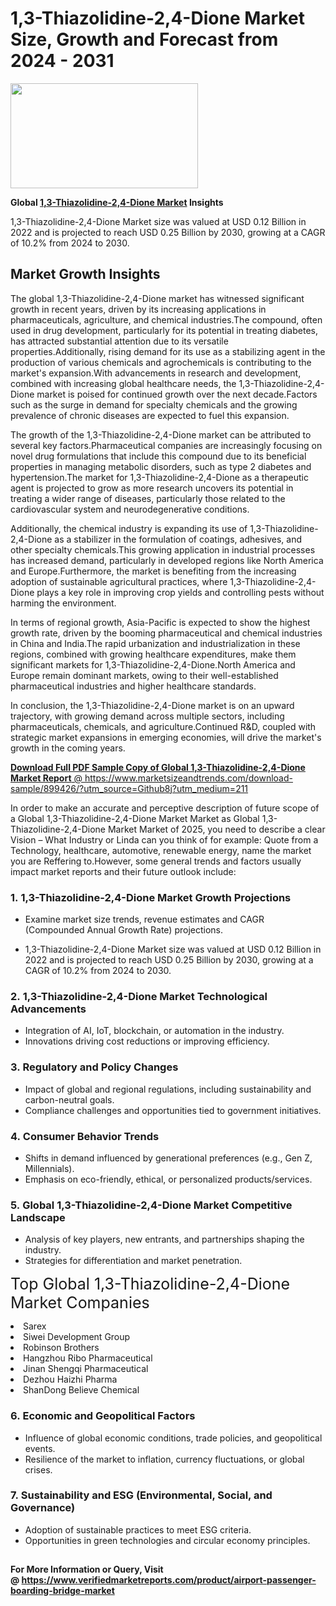 <H1>1,3-Thiazolidine-2,4-Dione Market Size, Growth and Forecast from 2024 - 2031</H1><img class="aligncenter size-medium wp-image-584254" src="https://thirdeyenews.in/wp-content/uploads/2024/09/Global-Market-Research-300x168.jpeg" alt="" width="300" height="168" /><p><strong>Global&nbsp;<a href="https://www.marketsizeandtrends.com/download-sample/899426/?utm_source=Github8j?utm_medium=211">1,3-Thiazolidine-2,4-Dione Market</a> Insights</strong></p><p>1,3-Thiazolidine-2,4-Dione Market size was valued at USD 0.12 Billion in 2022 and is projected to reach USD 0.25 Billion by 2030, growing at a CAGR of 10.2% from 2024 to 2030.</p><p><h2>Market Growth Insights</h2> <p>The global 1,3-Thiazolidine-2,4-Dione market has witnessed significant growth in recent years, driven by its increasing applications in pharmaceuticals, agriculture, and chemical industries.The compound, often used in drug development, particularly for its potential in treating diabetes, has attracted substantial attention due to its versatile properties.Additionally, rising demand for its use as a stabilizing agent in the production of various chemicals and agrochemicals is contributing to the market's expansion.With advancements in research and development, combined with increasing global healthcare needs, the 1,3-Thiazolidine-2,4-Dione market is poised for continued growth over the next decade.Factors such as the surge in demand for specialty chemicals and the growing prevalence of chronic diseases are expected to fuel this expansion.</p> <p><a href="#sample"></a></p> <p>The growth of the 1,3-Thiazolidine-2,4-Dione market can be attributed to several key factors.Pharmaceutical companies are increasingly focusing on novel drug formulations that include this compound due to its beneficial properties in managing metabolic disorders, such as type 2 diabetes and hypertension.The market for 1,3-Thiazolidine-2,4-Dione as a therapeutic agent is projected to grow as more research uncovers its potential in treating a wider range of diseases, particularly those related to the cardiovascular system and neurodegenerative conditions.</p> <p>Additionally, the chemical industry is expanding its use of 1,3-Thiazolidine-2,4-Dione as a stabilizer in the formulation of coatings, adhesives, and other specialty chemicals.This growing application in industrial processes has increased demand, particularly in developed regions like North America and Europe.Furthermore, the market is benefiting from the increasing adoption of sustainable agricultural practices, where 1,3-Thiazolidine-2,4-Dione plays a key role in improving crop yields and controlling pests without harming the environment.</p> <p>In terms of regional growth, Asia-Pacific is expected to show the highest growth rate, driven by the booming pharmaceutical and chemical industries in China and India.The rapid urbanization and industrialization in these regions, combined with growing healthcare expenditures, make them significant markets for 1,3-Thiazolidine-2,4-Dione.North America and Europe remain dominant markets, owing to their well-established pharmaceutical industries and higher healthcare standards.</p> <p>In conclusion, the 1,3-Thiazolidine-2,4-Dione market is on an upward trajectory, with growing demand across multiple sectors, including pharmaceuticals, chemicals, and agriculture.Continued R&D, coupled with strategic market expansions in emerging economies, will drive the market's growth in the coming years.</p> <p><a href="#more"></p><p><span class=""><strong>Download Full PDF Sample Copy of Global 1,3-Thiazolidine-2,4-Dione Market Report</strong> @ <a href="https://www.marketsizeandtrends.com/download-sample/899426/?utm_source=Github8j?utm_medium=211" target="_blank">https://www.marketsizeandtrends.com/download-sample/899426/?utm_source=Github8j?utm_medium=211</a></span></p><p>In order to make an accurate and perceptive description of future scope of a Global&nbsp;1,3-Thiazolidine-2,4-Dione Market Market as Global&nbsp;1,3-Thiazolidine-2,4-Dione Market Market of 2025, you need to describe a clear Vision &ndash; What Industry or Linda can you think of for example: Quote from a Technology, healthcare, automotive, renewable energy, name the market you are Reffering to.However, some general trends and factors usually impact market reports and their future outlook include:</p><h3>1.&nbsp;<strong>1,3-Thiazolidine-2,4-Dione Market Growth Projections</strong></h3><ul><li>Examine market size trends, revenue estimates and CAGR (Compounded Annual Growth Rate) projections.</li><li><p>1,3-Thiazolidine-2,4-Dione Market size was valued at USD 0.12 Billion in 2022 and is projected to reach USD 0.25 Billion by 2030, growing at a CAGR of 10.2% from 2024 to 2030.</p></li></ul><h3>2.&nbsp;<strong>1,3-Thiazolidine-2,4-Dione Market Technological Advancements</strong></h3><ul><li>Integration of AI, IoT, blockchain, or automation in the industry.</li><li>Innovations driving cost reductions or improving efficiency.</li></ul><h3>3.&nbsp;<strong>Regulatory and Policy Changes</strong></h3><ul><li>Impact of global and regional regulations, including sustainability and carbon-neutral goals.</li><li>Compliance challenges and opportunities tied to government initiatives.</li></ul><h3>4.&nbsp;<strong>Consumer Behavior Trends</strong></h3><ul><li>Shifts in demand influenced by generational preferences (e.g., Gen Z, Millennials).</li><li>Emphasis on eco-friendly, ethical, or personalized products/services.</li></ul><h3>5.&nbsp;<strong>Global 1,3-Thiazolidine-2,4-Dione Market Competitive Landscape</strong></h3><ul><li>Analysis of key players, new entrants, and partnerships shaping the industry.</li><li>Strategies for differentiation and market penetration.</li></ul><p data-pm-slice="1 1 []"><span style="color: inherit; font-family: inherit; font-size: 25px;">Top Global 1,3-Thiazolidine-2,4-Dione Market Companies</span></p><div class="" data-test-id=""><p><li>Sarex</li><li> Siwei Development Group</li><li> Robinson Brothers</li><li> Hangzhou Ribo Pharmaceutical</li><li> Jinan Shengqi Pharmaceutical</li><li> Dezhou Haizhi Pharma</li><li> ShanDong Believe Chemical</li></p></div><h3>6.&nbsp;<strong>Economic and Geopolitical Factors</strong></h3><ul><li>Influence of global economic conditions, trade policies, and geopolitical events.</li><li>Resilience of the market to inflation, currency fluctuations, or global crises.</li></ul><h3>7.&nbsp;<strong>Sustainability and ESG (Environmental, Social, and Governance)</strong></h3><ul><li>Adoption of sustainable practices to meet ESG criteria.</li><li>Opportunities in green technologies and circular economy principles.</li></ul><h2><strong style="font-size: 14px;">For More Information or Query, Visit @&nbsp;</strong><a style="background-color: #ffffff; font-size: 14px;" href="https://www.marketsizeandtrends.com/report/13-thiazolidine-24-dione-market/" target="_blank">https://www.verifiedmarketreports.com/product/airport-passenger-boarding-bridge-market</a></h2>